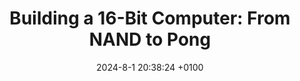 ---
layout:         redirect
mathjax:        true
title:          "Building a 16-Bit Computer: From NAND to Pong"
description:    "Verilog implementation and detailed explanation of the Hack computer architecture with the help of Logisim, Icarus Verilog, and GTKWave. A .gds mask layout can be generated with the OpenLane 130 nm PDK."
date:           2024-8-1 20:38:24 +0100
authors:         ["Quentin Wach"]
tags:           ["python", "verilog", "gds", "integrated circuits", "computer"]
image:          "images/hack_computer.png"
tag_search:     true
redirect:       "https://www.quentinwach.com/computer-engineering"
github:         QuentinWach/computer-engineering
categories:     
note: 
weight: 58
---